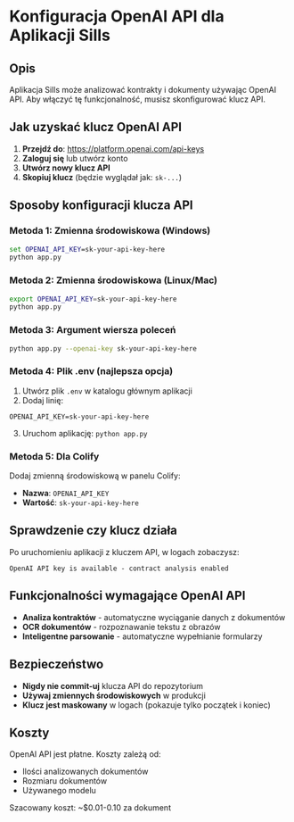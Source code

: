 # Konfiguracja OpenAI API dla Aplikacji Sills

## Opis
Aplikacja Sills może analizować kontrakty i dokumenty używając OpenAI API. Aby włączyć tę funkcjonalność, musisz skonfigurować klucz API.

## Jak uzyskać klucz OpenAI API

1. **Przejdź do**: https://platform.openai.com/api-keys
2. **Zaloguj się** lub utwórz konto
3. **Utwórz nowy klucz API**
4. **Skopiuj klucz** (będzie wyglądał jak: `sk-...`)

## Sposoby konfiguracji klucza API

### Metoda 1: Zmienna środowiskowa (Windows)
```cmd
set OPENAI_API_KEY=sk-your-api-key-here
python app.py
```

### Metoda 2: Zmienna środowiskowa (Linux/Mac)
```bash
export OPENAI_API_KEY=sk-your-api-key-here
python app.py
```

### Metoda 3: Argument wiersza poleceń
```bash
python app.py --openai-key sk-your-api-key-here
```

### Metoda 4: Plik .env (najlepsza opcja)
1. Utwórz plik `.env` w katalogu głównym aplikacji
2. Dodaj linię:
```env
OPENAI_API_KEY=sk-your-api-key-here
```
3. Uruchom aplikację: `python app.py`

### Metoda 5: Dla Colify
Dodaj zmienną środowiskową w panelu Colify:
- **Nazwa**: `OPENAI_API_KEY`
- **Wartość**: `sk-your-api-key-here`

## Sprawdzenie czy klucz działa

Po uruchomieniu aplikacji z kluczem API, w logach zobaczysz:
```
OpenAI API key is available - contract analysis enabled
```

## Funkcjonalności wymagające OpenAI API

- **Analiza kontraktów** - automatyczne wyciąganie danych z dokumentów
- **OCR dokumentów** - rozpoznawanie tekstu z obrazów
- **Inteligentne parsowanie** - automatyczne wypełnianie formularzy

## Bezpieczeństwo

- **Nigdy nie commit-uj** klucza API do repozytorium
- **Używaj zmiennych środowiskowych** w produkcji
- **Klucz jest maskowany** w logach (pokazuje tylko początek i koniec)

## Koszty

OpenAI API jest płatne. Koszty zależą od:
- Ilości analizowanych dokumentów
- Rozmiaru dokumentów
- Używanego modelu

Szacowany koszt: ~$0.01-0.10 za dokument